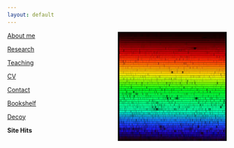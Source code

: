 ```yaml
---
layout: default
---
```

<img align="right" src= "./solarspec.jpg" width="250" height="250">

[About me](./aboutme.md)

[Research](./research.md)

[Teaching](./teaching.md)

<!--[Fun](./fun.md)-->

[CV](./cv.md)

[Contact](./contact.md)

[Bookshelf](./books.md)

[Decoy](./decoy.md)

<!--[Counter](./counterpage.md)-->

<strong> Site Hits </strong> <script type='text/javascript' src='https://www.freevisitorcounters.com/auth.php?id=bc4609a39dc1e2fdf7bf02e4c27d946b62c1cebf'></script>
<script type="text/javascript" src="https://www.freevisitorcounters.com/en/home/counter/823962/t/5"></script>


<!--[Other](./other.md)-->
<!--<figure>
  <img align="right" src= "./solarspec.jpg" width="250" height="250">
  <figcaption>this is what it's all about</figcaption>
</figure>-->
